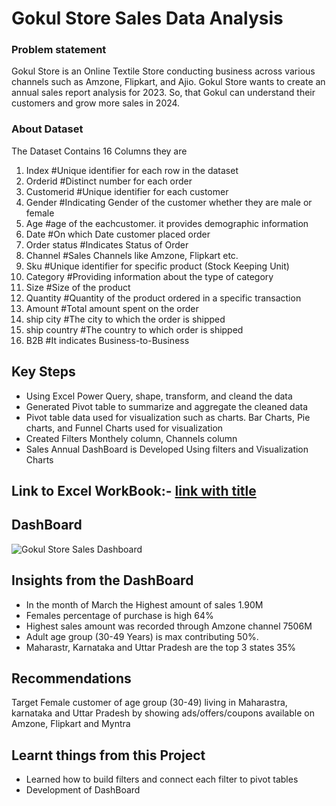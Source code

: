 # Gokul Store Sales Data Analysis 

### Problem statement
Gokul Store is an Online Textile Store conducting business across various channels such as Amzone, Flipkart, and Ajio. Gokul Store wants to create an annual sales report analysis for 2023. So, that Gokul can understand their customers and grow more sales in 2024.


### About Dataset
The Dataset Contains 16 Columns they are
1. Index  #Unique identifier for each row in the dataset
2. Orderid  #Distinct number for each order 
3. Customerid  #Unique identifier for each customer
4. Gender  #Indicating Gender of the customer whether they are male or female
5. Age  #age of the eachcustomer. it provides demographic information 
6. Date  #On which Date customer placed order
7. Order status  #Indicates Status of Order
8. Channel  #Sales Channels like Amzone, Flipkart etc.
9. Sku  #Unique identifier for specific product (Stock Keeping Unit)
10. Category  #Providing information about the type of category
11. Size  #Size of the product 
12. Quantity  #Quantity of the product ordered in a specific transaction 
13. Amount  #Total amount spent on the order
14. ship city  #The city to which the order is shipped 
15. ship country  #The country to which order is shipped
16.  B2B  #It indicates Business-to-Business

## Key Steps
+ Using Excel Power Query, shape, transform, and cleand the data
+ Generated Pivot table to summarize and aggregate the cleaned data
+ Pivot table data used for visualization such as charts. Bar Charts, Pie charts, and Funnel Charts used for visualization
+ Created Filters Monthely column, Channels column
+ Sales Annual DashBoard is Developed Using filters and Visualization Charts 

## Link to Excel WorkBook:- [link with title](https://1drv.ms/x/c/a14dbffb1a804043/EQW_Ui2SNHFGhNfJVSoQYIYB3z3KDS9wKXSUQqlmF33Krg?e=C5Kbym)

## DashBoard 
![Gokul Store Sales Dashboard](https://github.com/damodhar92/Projects/assets/104577474/3dec0b13-35a4-42ab-9b45-bddfe03f750b)

## Insights from the DashBoard
+ In the month of March the Highest amount of sales 1.90M
+ Females percentage of purchase is high 64%
+ Highest sales amount was recorded through Amzone channel 7506M
+ Adult age group (30-49 Years) is max contributing 50%.
+ Maharastr, Karnataka and Uttar Pradesh are the top 3 states 35%

## Recommendations 
  Target Female customer of age group (30-49) living in Maharastra, karnataka and Uttar Pradesh by showing 
ads/offers/coupons available on Amzone, Flipkart and Myntra

## Learnt things from this Project
+ Learned how to build filters and connect each filter to pivot tables
+ Development of DashBoard





